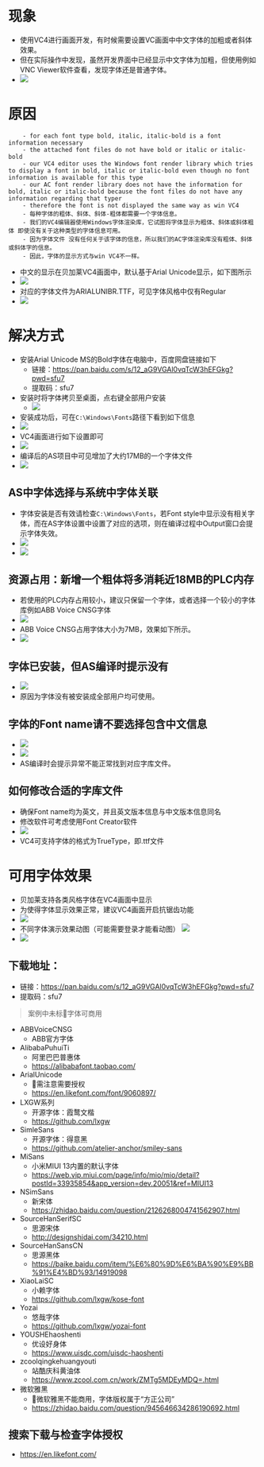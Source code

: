 # 现象
- 使用VC4进行画面开发，有时候需要设置VC画面中中文字体的加粗或者斜体效果。
- 但在实际操作中发现，虽然开发界面中已经显示中文字体为加粗，但使用例如VNC Viewer软件查看，发现字体还是普通字体。
- ![](FILES/013VC4画面中文字体如何显示加粗效果/image-20221220163533038.png)

# 原因
```
    - for each font type bold, italic, italic-bold is a font information necessary
    - the attached font files do not have bold or italic or italic-bold
    - our VC4 editor uses the Windows font render library which tries to display a font in bold, italic or italic-bold even though no font information is available for this type
    - our AC font render library does not have the information for bold, italic or italic-bold because the font files do not have any information regarding that typer
    - therefore the font is not displayed the same way as win VC4
    - 每种字体的粗体、斜体、斜体-粗体都需要一个字体信息。
    - 我们的VC4编辑器使用Windows字体渲染库，它试图将字体显示为粗体、斜体或斜体粗体 即使没有关于这种类型的字体信息可用。
    - 因为字体文件 没有任何关于该字体的信息，所以我们的AC字体渲染库没有粗体、斜体或斜体字的信息。
    - 因此，字体的显示方式与win VC4不一样。
```

- 中文的显示在贝加莱VC4画面中，默认基于Arial Unicode显示，如下图所示
- ![](FILES/013VC4画面中文字体如何显示加粗效果/image-20221220165041001.png)
- 对应的字体文件为ARIALUNIBR.TTF，可见字体风格中仅有Regular
- ![](FILES/013VC4画面中文字体如何显示加粗效果/image-20221220165444634.png)
# 解决方式
- 安装Arial Unicode MS的Bold字体在电脑中，百度网盘链接如下
    - 链接：https://pan.baidu.com/s/12_aG9VGAl0vqTcW3hEFGkg?pwd=sfu7 
    - 提取码：sfu7 
- 安装时将字体拷贝至桌面，点右键全部用户安装
    - ![](FILES/013VC4画面中文字体如何显示加粗效果/image-20221220184904833.png)
- 安装成功后，可在`C:\Windows\Fonts`路径下看到如下信息
- ![](FILES/013VC4画面中文字体如何显示加粗效果/image-20221220165859257.png)
- VC4画面进行如下设置即可
- ![](FILES/013VC4画面中文字体如何显示加粗效果/image-20221220171858347.png)
- 编译后的AS项目中可见增加了大约17MB的一个字体文件
- ![](FILES/013VC4画面中文字体如何显示加粗效果/image-20221220172042540.png)
## AS中字体选择与系统中字体关联
- 字体安装是否有效请检查`C:\Windows\Fonts`，若Font style中显示没有相关字体，而在AS字体设置中设置了对应的选项，则在编译过程中Output窗口会提示字体失效。
- ![](FILES/013VC4画面中文字体如何显示加粗效果/image-20221220172519121.png)
- ![](FILES/013VC4画面中文字体如何显示加粗效果/image-20221220172139222.png)
## 资源占用：新增一个粗体将多消耗近18MB的PLC内存
- 若使用的PLC内存占用较小，建议只保留一个字体，或者选择一个较小的字体库例如ABB Voice CNSG字体
- ![](FILES/013VC4画面中文字体如何显示加粗效果/image-20221220183149729.png)
- ABB Voice CNSG占用字体大小为7MB，效果如下所示。
- ![](FILES/013VC4画面中文字体如何显示加粗效果/image-20221220190356487.png)


## 字体已安装，但AS编译时提示没有
- ![](FILES/013VC4画面中文字体如何显示加粗效果/image-20221220185801273.png)
- 原因为字体没有被安装成全部用户均可使用。

## 字体的Font name请不要选择包含中文信息
- ![](FILES/013VC4画面中文字体如何显示加粗效果/image-20221220193751264.png)
- ![](FILES/013VC4画面中文字体如何显示加粗效果/image-20221220193800230.png)
- AS编译时会提示异常不能正常找到对应字库文件。
## 如何修改合适的字库文件
- 确保Font name均为英文，并且英文版本信息与中文版本信息同名
- 修改软件可考虑使用Font Creator软件
- ![](FILES/013VC4画面中文字体如何显示加粗效果/image-20221220201646089.png)
- VC4可支持字体的格式为TrueType，即.ttf文件
# 可用字体效果
- 贝加莱支持各类风格字体在VC4画面中显示
- 为使得字体显示效果正常，建议VC4画面开启抗锯齿功能
- ![](FILES/013VC4画面中文字体如何显示加粗效果/image-20221221011111359.png)
- 不同字体演示效果动图（可能需要登录才能看动图）
![](FILES/013VC4画面中文字体如何显示加粗效果/Font.gif)
- ![](FILES/013VC4画面中文字体如何显示加粗效果/image-20221221011919850.png)
## 下载地址：
- 链接：https://pan.baidu.com/s/12_aG9VGAl0vqTcW3hEFGkg?pwd=sfu7 
- 提取码：sfu7

> 案例中未标🔴字体可商用
- ABBVoiceCNSG
    - ABB官方字体
- AlibabaPuhuiTi
    - 阿里巴巴普惠体
    - https://alibabafont.taobao.com/
- ArialUnicode
    - 🔴需注意需要授权
    - https://en.likefont.com/font/9060897/
- LXGW系列
    - 开源字体：霞鹜文楷
    - https://github.com/lxgw
- SimleSans
    - 开源字体：得意黑
    - https://github.com/atelier-anchor/smiley-sans
- MiSans
    - 小米MIUI 13内置的默认字体
    - https://web.vip.miui.com/page/info/mio/mio/detail?postId=33935854&app_version=dev.20051&ref=MIUI13
- NSimSans
    - 新宋体
    - https://zhidao.baidu.com/question/2126268004741562907.html
- SourceHanSerifSC
    - 思源宋体
    - http://designshidai.com/34210.html
- SourceHanSansCN
    - 思源黑体
    - https://baike.baidu.com/item/%E6%80%9D%E6%BA%90%E9%BB%91%E4%BD%93/14919098
- XiaoLaiSC
    - 小赖字体
    - https://github.com/lxgw/kose-font
- Yozai
    - 悠哉字体
    - https://github.com/lxgw/yozai-font
- YOUSHEhaoshenti
    - 优设好身体
    - https://www.uisdc.com/uisdc-haoshenti
- zcoolqingkehuangyouti
    - 站酷庆科黄油体
    - https://www.zcool.com.cn/work/ZMTg5MDEyMDQ=.html
- 微软雅黑
    - 🔴微软雅黑不能商用，字体版权属于“方正公司”
    - https://zhidao.baidu.com/question/945646634286190692.html

## 搜索下载与检查字体授权
- https://en.likefont.com/






















